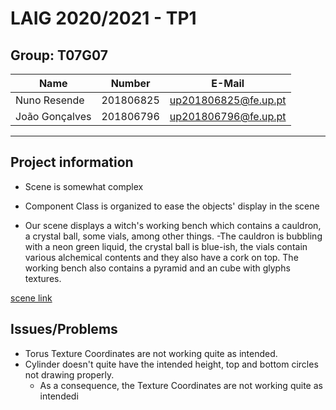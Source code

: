 # LAIG 2020/2021 - TP1

## Group: T07G07

| Name             | Number    | E-Mail              |
| ---------------- | --------- | ------------------  |
| Nuno Resende     | 201806825 | up201806825@fe.up.pt|
| João Gonçalves   | 201806796 | up201806796@fe.up.pt|

----
## Project information

- Scene is somewhat complex
- Component Class is organized to ease the objects' display in the scene

- Our scene displays a witch's working bench which contains a cauldron, a crystal ball,
some vials, among other things.
-The cauldron is bubbling with a neon green liquid, the crystal ball is blue-ish, the vials contain various alchemical contents and they also have a cork on top. The working bench also contains a pyramid and an cube with glyphs textures.

[scene link](scenes/demo.xml)
## Issues/Problems

- Torus Texture Coordinates are not working quite as intended.
- Cylinder doesn't quite have the intended height, top and bottom circles not drawing properly.
  - As a consequence, the Texture Coordinates are not working quite as intendedi